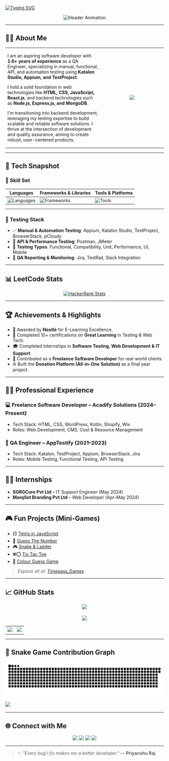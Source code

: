 [![Typing SVG](https://readme-typing-svg.demolab.com?font=Fira+Code&weight=500&size=28&pause=1000&color=38B2AC&center=true&vCenter=true&width=800&height=60&lines=Hi%2C+I'm+Priyanshu+Raj!;Aspiring+Software+Developer+%F0%9F%92%BB;QA+Engineer+%7C+Backend+Developer+%7C+Tech+Explorer)](https://git.io/typing-svg)


<div align="center">
  <img src="https://i.gifer.com/7VE.gif" alt="Header Animation" width="600" height="350" />
</div>

---

## 🧑‍💻 About Me

<table>
  <tr>
    <td valign="top" width="60%">
      <p>I am an aspiring software developer with <strong>1.6+ years of experience</strong> as a QA Engineer, specializing in manual, functional, API, and automation testing using <strong>Katalon Studio, Appium, and TestProject</strong>.</p>
      <p>I hold a solid foundation in web technologies like <strong>HTML, CSS, JavaScript, React.js</strong>, and backend technologies such as <strong>Node.js, Express.js, and MongoDB</strong>.</p>
      <p>I'm transitioning into backend development, leveraging my testing expertise to build scalable and reliable software solutions. I thrive at the intersection of development and quality assurance, aiming to create robust, user-centered products.</p>
    </td>
    <td align="center" width="40%">
      <img src="https://media.giphy.com/media/qgQUggAC3Pfv687qPC/giphy.gif" width="280px" />
    </td>
  </tr>
</table>

---

## 🚀 Tech Snapshot

### 🧰 Skill Set

| Languages | Frameworks & Libraries | Tools & Platforms |
|----------|------------------------|-------------------|
| ![Languages](https://skillicons.dev/icons?i=cpp,java,js,html,css,kotlin,sql) | ![Frameworks](https://skillicons.dev/icons?i=react,nodejs,express,tailwindcss,bootstrap) | ![Tools](https://skillicons.dev/icons?i=git,github,postman,vscode,mongodb,mysql,wordpress,shopify) |

---

### 🧪 Testing Stack

- ✅ **Manual & Automation Testing**: Appium, Katalon Studio, TestProject, BrowserStack, pCloudy
- 🔁 **API & Performance Testing**: Postman, JMeter
- 🧩 **Testing Types**: Functional, Compatibility, Unit, Performance, UI, Mobile
- 🔐 **QA Reporting & Monitoring**: Jira, TestRail, Slack Integration

---

## 📊 LeetCode Stats

<p align="center">
  <a href="https://www.hackerrank.com/priyanshubth6742">
    <img src="https://leetcard.jacoblin.cool/priyanshu845438?theme=tokyonight" alt="HackerRank Stats">
  </a>
</p>

---

## 🏆 Achievements & Highlights

- 🥇 Awarded by **Nestlé** for E-Learning Excellence.
- 🥈 Completed 10+ certifications on **Great Learning** in Testing & Web Tech.
- 🎓 Completed internships in **Software Testing, Web Development & IT Support**.
- 💼 Contributed as a **Freelance Software Developer** for real-world clients.
- 🌐 Built the **Donation Platform (All-in-One Solution)** as a final year project.

---

## 👨‍💼 Professional Experience

### 💻 Freelance Software Developer – Acadify Solutions (2024–Present)
- Tech Stack: HTML, CSS, WordPress, Kotlin, Shopify, Wix
- Roles: Web Development, CMS, Cost & Resource Management

### 🧪 QA Engineer – AppTestify (2021–2023)
- Tech Stack: Katalon, TestProject, Appium, BrowserStack, Jira
- Roles: Mobile Testing, Functional Testing, API Testing

---

## 👨‍🎓 Internships

- **SGRGCore Pvt Ltd** – IT Support Engineer (May 2024)
- **MarqSet Branding Pvt Ltd** – Web Developer (Apr–May 2024)

---

## 🎮 Fun Projects (Mini-Games)

- 🟨 [Tetris in JavaScript](https://github.com/Priyanshu845438/Tetris-Game)
- 🔢 [Guess The Number](https://github.com/Priyanshu845438/GuessTheNumber)
- 🎮 [Snake & Ladder](https://github.com/Priyanshu845438/Snake-Ladder)
- ❌⭕ [Tic Tac Toe](https://github.com/Priyanshu845438/Tic-Tac-Toe)
- 🎨 [Colour Guess Game](https://github.com/Priyanshu845438/ColorGuessGame)

> _Explore all at_: [Timepass_Games](https://github.com/Priyanshu845438?tab=repositories&q=Timepass_Games)

---

## 📈 GitHub Stats

<div align="center">
  <img src="https://github-readme-streak-stats.herokuapp.com?user=Priyanshu845438&theme=vue-dark&date_format=M%20j%5B%2C%20Y%5D&ring=64D3B2&fire=64D3B2" />
  <br><br>
  <img src="https://github-profile-summary-cards.vercel.app/api/cards/profile-details?username=Priyanshu845438&theme=github_dark" />
</div>

<table align="center">
  <tr>
    <td>
      <img src="https://github-readme-stats.vercel.app/api?username=Priyanshu845438&show_icons=true&theme=tokyonight&count_private=true&border_radius=12" />
    </td>
    <td>
      <img src="https://github-readme-stats.vercel.app/api/top-langs/?username=Priyanshu845438&layout=compact&theme=tokyonight&border_radius=12" />
    </td>
  </tr>
</table>

---

## 🐍 Snake Game Contribution Graph

![Snake animation](https://github.com/Akarshjha03/Akarshjha03/blob/output/github-snake-dark.svg)

<img src="https://user-images.githubusercontent.com/74038190/212284100-561aa473-3905-4a80-b561-0d28506553ee.gif" width="full">

---

## 🌐 Connect with Me

<p align="center">
  <a href="https://www.linkedin.com/in/priyanshu-raj-b0b589203/"><img src="https://skillicons.dev/icons?i=linkedin" /></a>
  <a href="https://stackoverflow.com/users/24104664/priyanshu-raj"><img src="https://skillicons.dev/icons?i=stackoverflow" /></a>
  <a href="mailto:priyanshubth6742@gmail.com"><img src="https://skillicons.dev/icons?i=gmail" /></a>
  <a href="https://github.com/Priyanshu845438"><img src="https://skillicons.dev/icons?i=github" /></a>
</p>

---

> ✨ _"Every bug I fix makes me a better developer."_ — **Priyanshu Raj**
